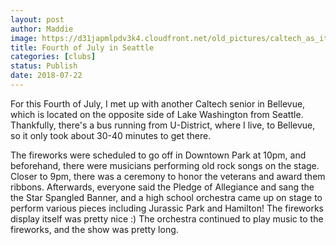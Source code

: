 ```yaml
---
layout: post
author: Maddie
image: https://d31japmlpdv3k4.cloudfront.net/old_pictures/caltech_as_it_happens/6a0105349b8251970b022ad3a318ec200b.jpg
title: Fourth of July in Seattle
categories: [clubs]
status: Publish
date: 2018-07-22
---
```


For this Fourth of July, I met up with another Caltech senior in Bellevue, which is located on the opposite side of Lake Washington from Seattle. Thankfully, there's a bus running from U-District, where I live, to Bellevue, so it only took about 30-40 minutes to get there.

The fireworks were scheduled to go off in Downtown Park at 10pm, and beforehand, there were musicians performing old rock songs on the stage. Closer to 9pm, there was a ceremony to honor the veterans and award them ribbons. Afterwards, everyone said the Pledge of Allegiance and sang the the Star Spangled Banner, and a high school orchestra came up on stage to perform various pieces including Jurassic Park and Hamilton!
The fireworks display itself was pretty nice :) The orchestra continued to play music to the fireworks, and the show was pretty long.


